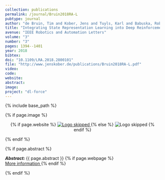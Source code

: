 ```yaml
---
collection: publications
permalink: /journal/Bruin2018RA-L
pubtype: journal
author: "de Bruin, Tim and Kober, Jens and Tuyls, Karl and Babuska, Robert"
title: "Integrating State Representation Learning into Deep Reinforcement Learning"
avenue: "IEEE Robotics and Automation Letters"
volume: "3"
number: "3"
pages: 1394--1401
year: 2018
bibtex: 
doi: "10.1109/LRA.2018.2800101"
file: "http://www.jenskober.de/publications/Bruin2018RA-L.pdf"
video: 
code: 
website: 
abstract: 
image: 
project: "dl-force"
---
```

{% include base_path %}

{% if page.image %}
<p align="center">
{% if page.website %}
<a href="{{ page.website }}"> <img src="{{  page.image }}" alt="Logo skipped" style="max-height:200px"/> </a>
{% else %}
<img src="{{  page.image }}" alt="Logo skipped" />
{% endif %}
</p>
{% endif %}

{% if page.abstract %}
<p> <strong> <em> Abstract: </em> </strong> {{ page.abstract }}
    {% if page.webpage %}
        <a href="{{ page.website}}"> <br> More information </a>
    {% endif %}
</p>
{% endif %}
